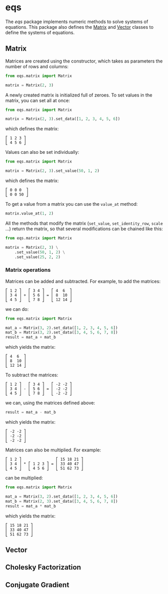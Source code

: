 # eqs

The _eqs_ package implements numeric methods to solve systems of equations.
This package also defines the [Matrix](./matrix.py) and [Vector](./vector.py) classes to define the systems of equations.

## Matrix

Matrices are created using the constructor, which takes as parameters the number of rows and columns:

```python
from eqs.matrix import Matrix

matrix = Matrix(2, 3)
```

A newly created matrix is initialized full of zeroes.
To set values in the matrix, you can set all at once:

```python
from eqs.matrix import Matrix

matrix = Matrix(2, 3).set_data([1, 2, 3, 4, 5, 6])
```

which defines the matrix:
```
⎡ 1 2 3 ⎤
⎣ 4 5 6 ⎦
```

Values can also be set individually:

```python
from eqs.matrix import Matrix

matrix = Matrix(2, 3).set_value(50, 1, 2)
```

which defines the matrix:
```
⎡ 0 0 0  ⎤
⎣ 0 0 50 ⎦
```

To get a value from a matrix you can use the `value_at` method:

```python
matrix.value_at(1, 2)
```

All the methods that modify the matrix (`set_value`, `set_identity_row`, `scale` ...) return the matrix, so that several modifications can be chained like this:

```python
from eqs.matrix import Matrix

matrix = Matrix(2, 3) \
    .set_value(50, 1, 2) \
    .set_value(25, 2, 2)
```

### Matrix operations

Matrices can be added and subtracted.
For example, to add the matrices:

```
⎡ 1 2 ⎤   ⎡ 3 4 ⎤   ⎡ 4  6  ⎤
⎜ 3 4 ⎟ + ⎜ 5 6 ⎟ = ⎜ 8  10 ⎟
⎣ 4 5 ⎦   ⎣ 7 8 ⎦   ⎣ 12 14 ⎦
```

we can do:

```python
from eqs.matrix import Matrix

mat_a = Matrix(3, 2).set_data([1, 2, 3, 4, 5, 6])
mat_b = Matrix(3, 2).set_data([3, 4, 5, 6, 7, 8])
result = mat_a + mat_b
```

which yields the matrix:
```
⎡ 4  6  ⎤
⎜ 8  10 ⎟
⎣ 12 14 ⎦
```

To subtract the matrices:

```
⎡ 1 2 ⎤   ⎡ 3 4 ⎤   ⎡ -2 -2 ⎤
⎜ 3 4 ⎟ - ⎜ 5 6 ⎟ = ⎜ -2 -2 ⎟
⎣ 4 5 ⎦   ⎣ 7 8 ⎦   ⎣ -2 -2 ⎦
```

we can, using the matrices defined above:

```python
result = mat_a - mat_b
```

which yields the matrix:
```
⎡ -2 -2 ⎤
⎜ -2 -2 ⎟
⎣ -2 -2 ⎦
```

Matrices can also be multiplied.
For example:

```
⎡ 1 2 ⎤               ⎡ 15 18 21 ⎤
⎜ 3 4 ⎟ * ⎡ 1 2 3 ⎤ = ⎜ 33 40 47 ⎟
⎣ 4 5 ⎦   ⎣ 4 5 6 ⎦   ⎣ 51 62 73 ⎦
```

can be multiplied:

```python
from eqs.matrix import Matrix

mat_a = Matrix(3, 2).set_data([1, 2, 3, 4, 5, 6])
mat_b = Matrix(2, 3).set_data([3, 4, 5, 6, 7, 8])
result = mat_a * mat_b
```

which yields the matrix:
```
⎡ 15 18 21 ⎤
⎜ 33 40 47 ⎟
⎣ 51 62 73 ⎦
```


## Vector

## Cholesky Factorization

## Conjugate Gradient